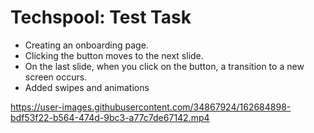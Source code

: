 # Techspool: Test Task 
- Creating an onboarding page.
- Clicking the button moves to the next slide.
- On the last slide, when you click on the button, a transition to a new screen occurs.
- Added swipes and animations





https://user-images.githubusercontent.com/34867924/162684898-bdf53f22-b564-474d-9bc3-a77c7de67142.mp4

